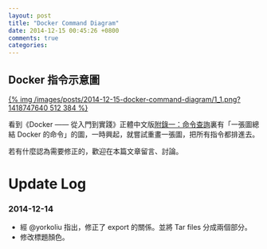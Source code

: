 ```yaml
---
layout: post
title: "Docker Command Diagram"
date: 2014-12-15 00:45:26 +0800
comments: true
categories:
---
```


Docker 指令示意圖
---------------

[{% img /images/posts/2014-12-15-docker-command-diagram/1_1.png?1418747640 512 384 %}](/images/posts/2014-12-15-docker-command-diagram/1_1.png?1418747640)

看到《Docker —— 從入門到實踐­》正體中文版[附錄一：命令查詢](http://philipzheng.gitbooks.io/docker_practice/content/appendix_command/README.html)裏有「一張圖總結 Docker 的命令」的圖，一時興起，就嘗試重畫一張圖，把所有指令都排進去。


若有什麼認為需要修正的，歡迎在本篇文章留言、討論。

<!-- more -->

# Update Log

### 2014-12-14
- 經 @yorkoliu 指出，修正了 export 的關係。並將 Tar files 分成兩個部分。
- 修改標題顏色。
